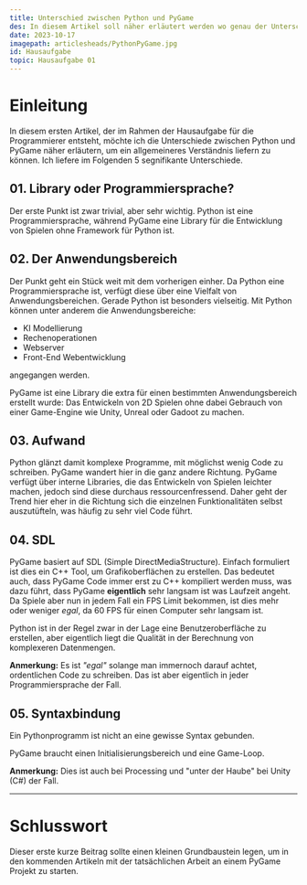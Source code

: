```yaml
---
title: Unterschied zwischen Python und PyGame
des: In diesem Artikel soll näher erläutert werden wo genau der Unterschied zwischen Python und PyGame liegt. Hierbei wird Bezug auf den Anwendungsbereich und Funktionalitäten genommen.
date: 2023-10-17
imagepath: articlesheads/PythonPyGame.jpg
id: Hausaufgabe
topic: Hausaufgabe 01
---
```


# Einleitung

In diesem ersten Artikel, der im Rahmen der Hausaufgabe für die Programmierer entsteht, möchte ich die Unterschiede zwischen Python und PyGame näher erläutern, um ein allgemeineres Verständnis liefern zu können. Ich liefere im Folgenden 5 segnifikante Unterschiede.

## 01. Library oder Programmiersprache?

Der erste Punkt ist zwar trivial, aber sehr wichtig.
Python ist eine Programmiersprache, während PyGame eine Library für die Entwicklung von Spielen ohne Framework für Python ist.

## 02. Der Anwendungsbereich

Der Punkt geht ein Stück weit mit dem vorherigen einher. Da Python eine Programmiersprache ist, verfügt diese über eine Vielfalt von Anwendungsbereichen. Gerade Python ist besonders vielseitig. Mit Python können unter anderem die Anwendungsbereiche:

- KI Modellierung
- Rechenoperationen
- Webserver
- Front-End Webentwicklung

angegangen werden.

PyGame ist eine Library die extra für einen bestimmten Anwendungsbereich erstellt wurde:
Das Entwickeln von 2D Spielen ohne dabei Gebrauch von einer Game-Engine wie Unity, Unreal oder Gadoot zu machen.

## 03. Aufwand

Python glänzt damit komplexe Programme, mit möglichst wenig Code zu schreiben. PyGame wandert hier in die ganz andere Richtung. PyGame verfügt über interne Libraries, die das Entwickeln von Spielen leichter machen, jedoch sind diese durchaus ressourcenfressend. Daher geht der Trend hier eher in die Richtung sich die einzelnen Funktionalitäten selbst auszutüfteln, was häufig zu sehr viel Code führt.

## 04. SDL

PyGame basiert auf SDL (Simple DirectMediaStructure). Einfach formuliert ist dies ein C++ Tool, um Grafikoberflächen zu erstellen. Das bedeutet auch, dass PyGame Code immer erst zu C++ kompiliert werden muss, was dazu führt, dass PyGame **eigentlich** sehr langsam ist was Laufzeit angeht. Da Spiele aber nun in jedem Fall ein FPS Limit bekommen, ist dies mehr oder weniger _egal_, da 60 FPS für einen Computer sehr langsam ist.

Python ist in der Regel zwar in der Lage eine Benutzeroberfläche zu erstellen, aber eigentlich liegt die Qualität in der Berechnung von komplexeren Datenmengen.

**Anmerkung:**
Es ist _"egal"_ solange man immernoch darauf achtet, ordentlichen Code zu schreiben. Das ist aber eigentlich in jeder Programmiersprache der Fall.

## 05. Syntaxbindung

Ein Pythonprogramm ist nicht an eine gewisse Syntax gebunden.

PyGame braucht einen Initialisierungsbereich und eine Game-Loop.

**Anmerkung:** Dies ist auch bei Processing und "unter der Haube" bei Unity (C#) der Fall.

---

# Schlusswort

Dieser erste kurze Beitrag sollte einen kleinen Grundbaustein legen, um in den kommenden Artikeln mit der tatsächlichen Arbeit an einem PyGame Projekt zu starten.
